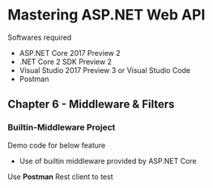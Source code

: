 # Mastering ASP.NET Web API

Softwares required

* ASP.NET Core 2017 Preview 2
* .NET Core 2 SDK Preview 2
* Visual Studio 2017 Preview 3 or Visual Studio Code
* Postman

## Chapter 6 - Middleware & Filters

### Builtin-Middleware Project

Demo code for below feature

* Use of builtin middleware provided by ASP.NET Core


Use **Postman** Rest client to test
